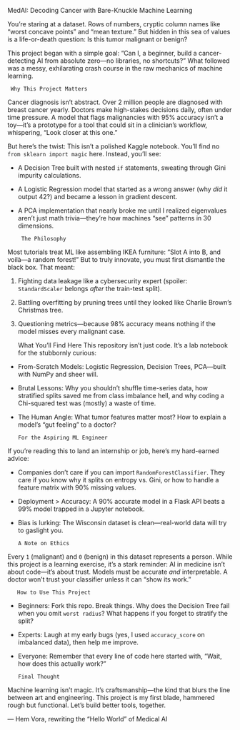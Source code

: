 
MedAI: Decoding Cancer with Bare-Knuckle Machine Learning

You’re staring at a dataset. Rows of numbers, cryptic column names like “worst concave points” and “mean texture.” But hidden in this sea of values is a life-or-death question: Is this tumor malignant or benign?

This project began with a simple goal: “Can I, a beginner, build a cancer-detecting AI from absolute zero—no libraries, no shortcuts?” What followed was a messy, exhilarating crash course in the raw mechanics of machine learning.  

     Why This Project Matters
Cancer diagnosis isn’t abstract. Over 2 million people are diagnosed with breast cancer yearly. Doctors make high-stakes decisions daily, often under time pressure. A model that flags malignancies with 95% accuracy isn’t a toy—it’s a prototype for a tool that could sit in a clinician’s workflow, whispering, “Look closer at this one.”

But here’s the twist: This isn’t a polished Kaggle notebook. You’ll find no `from sklearn import magic` here. Instead, you’ll see:  
- A Decision Tree built with nested `if` statements, sweating through Gini impurity calculations.  
- A Logistic Regression model that started as a wrong answer (why *did* it output 42?) and became a lesson in gradient descent.  
- A PCA implementation that nearly broke me until I realized eigenvalues aren’t just math trivia—they’re how machines “see” patterns in 30 dimensions.  

       The Philosophy
Most tutorials treat ML like assembling IKEA furniture: “Slot A into B, and voilà—a random forest!” But to truly innovate, you must first dismantle the black box. That meant:  
1. Fighting data leakage like a cybersecurity expert (spoiler: `StandardScaler` belongs *after* the train-test split).  
2. Battling overfitting by pruning trees until they looked like Charlie Brown’s Christmas tree.  
3. Questioning metrics—because 98% accuracy means nothing if the model misses every malignant case.  

      What You’ll Find Here
This repository isn’t just code. It’s a lab notebook for the stubbornly curious:  
- From-Scratch Models: Logistic Regression, Decision Trees, PCA—built with NumPy and sheer will.  
- Brutal Lessons: Why you shouldn’t shuffle time-series data, how stratified splits saved me from class imbalance hell, and why coding a Chi-squared test was (mostly) a waste of time.  
- The Human Angle: What tumor features matter most? How to explain a model’s “gut feeling” to a doctor?  

      For the Aspiring ML Engineer
If you’re reading this to land an internship or job, here’s my hard-earned advice:  
- Companies don’t care if you can import `RandomForestClassifier`. They care if you know why it splits on entropy vs. Gini, or how to handle a feature matrix with 90% missing values.  
- Deployment > Accuracy: A 90% accurate model in a Flask API beats a 99% model trapped in a Jupyter notebook.  
- Bias is lurking: The Wisconsin dataset is clean—real-world data will try to gaslight you.  

      A Note on Ethics
Every `1` (malignant) and `0` (benign) in this dataset represents a person. While this project is a learning exercise, it’s a stark reminder: AI in medicine isn’t about code—it’s about trust. Models must be accurate *and* interpretable. A doctor won’t trust your classifier unless it can “show its work.”  

       How to Use This Project
- Beginners: Fork this repo. Break things. Why does the Decision Tree fail when you omit `worst radius`? What happens if you forget to stratify the split?  
- Experts: Laugh at my early bugs (yes, I used `accuracy_score` on imbalanced data), then help me improve.  
- Everyone: Remember that every line of code here started with, “Wait, how does this actually work?”

      Final Thought
Machine learning isn’t magic. It’s craftsmanship—the kind that blurs the line between art and engineering. This project is my first blade, hammered rough but functional. Let’s build better tools, together.  

— Hem Vora, rewriting the “Hello World” of Medical AI